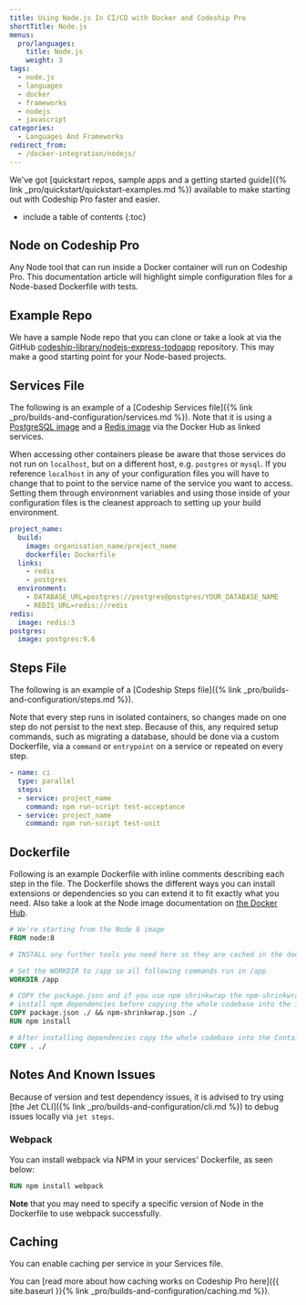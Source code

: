 ```yaml
---
title: Using Node.js In CI/CD with Docker and Codeship Pro
shortTitle: Node.js
menus:
  pro/languages:
    title: Node.js
    weight: 3
tags:
  - node.js
  - languages
  - docker
  - frameworks
  - nodejs
  - javascript
categories:
  - Languages And Frameworks
redirect_from:
  - /docker-integration/nodejs/
---
```


<div class="info-block">
We've got [quickstart repos, sample apps and a getting started guide]({% link _pro/quickstart/quickstart-examples.md %}) available to make starting out with Codeship Pro faster and easier.
</div>

* include a table of contents
{:toc}

## Node on Codeship Pro

Any Node tool that can run inside a Docker container will run on Codeship Pro. This documentation article will highlight simple configuration files for a Node-based Dockerfile with tests.

## Example Repo

We have a sample Node repo that you can clone or take a look at via the GitHub [codeship-library/nodejs-express-todoapp](https://github.com/codeship-library/nodejs-express-todoapp) repository. This may make a good starting point for your Node-based projects.

## Services File

The following is an example of a [Codeship Services file]({% link _pro/builds-and-configuration/services.md %}). Note that it is using a [PostgreSQL image](https://hub.docker.com/_/postgres/) and a [Redis image](https://hub.docker.com/_/redis/) via the Docker Hub as linked services.

When accessing other containers please be aware that those services do not run on `localhost`, but on a different host, e.g. `postgres` or `mysql`. If you reference `localhost` in any of your configuration files you will have to change that to point to the service name of the service you want to access. Setting them through environment variables and using those inside of your configuration files is the cleanest approach to setting up your build environment.

```yaml
project_name:
  build:
    image: organisation_name/project_name
    dockerfile: Dockerfile
  links:
    - redis
    - postgres
  environment:
    - DATABASE_URL=postgres://postgres@postgres/YOUR_DATABASE_NAME
    - REDIS_URL=redis://redis
redis:
  image: redis:3
postgres:
  image: postgres:9.6
```

## Steps File

The following is an example of a [Codeship Steps file]({% link _pro/builds-and-configuration/steps.md %}).

Note that every step runs in isolated containers, so changes made on one step do not persist to the next step.  Because of this, any required setup commands, such as migrating a database, should be done via a custom Dockerfile, via a `command` or `entrypoint` on a service or repeated on every step.

```yaml
- name: ci
  type: parallel
  steps:
  - service: project_name
    command: npm run-script test-acceptance
  - service: project_name
    command: npm run-script test-unit
```

## Dockerfile

Following is an example Dockerfile with inline comments describing each step in the file. The Dockerfile shows the different ways you can install extensions or dependencies so you can extend it to fit exactly what you need. Also take a look at the Node image documentation on [the Docker Hub](https://hub.docker.com/_/node/).

```dockerfile
# We're starting from the Node 8 image
FROM node:8

# INSTALL any further tools you need here so they are cached in the docker build

# Set the WORKDIR to /app so all following commands run in /app
WORKDIR /app

# COPY the package.json and if you use npm shrinkwrap the npm-shrinkwrap.json and
# install npm dependencies before copying the whole codebase into the image.
COPY package.json ./ && npm-shrinkwrap.json ./
RUN npm install

# After installing dependencies copy the whole codebase into the Container to not invalidate the cache before
COPY . ./
```

## Notes And Known Issues

Because of version and test dependency issues, it is advised to try using [the Jet CLI]({% link _pro/builds-and-configuration/cli.md %}) to debug issues locally via `jet steps`.

### Webpack

You can install webpack via NPM in your services' Dockerfile, as seen below:

```dockerfile
RUN npm install webpack
```

**Note** that you may need to specify a specific version of Node in the Dockerfile to use webpack successfully.

## Caching

You can enable caching per service in your Services file.

You can [read more about how caching works on Codeship Pro here]({{ site.baseurl }}{% link _pro/builds-and-configuration/caching.md %}).
